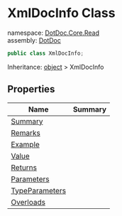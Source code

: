 ﻿# XmlDocInfo Class

namespace: [DotDoc\.Core\.Read](../DotDoc.Core.Read.md)<br />
assembly: [DotDoc](../../DotDoc.md)



```csharp
public class XmlDocInfo;
```

Inheritance: [object](https://docs.microsoft.com/dotnet/api/System.Object) > XmlDocInfo

## Properties

| Name | Summary |
|------|---------|
| [Summary](./XmlDocInfo/Summary.md) |  |
| [Remarks](./XmlDocInfo/Remarks.md) |  |
| [Example](./XmlDocInfo/Example.md) |  |
| [Value](./XmlDocInfo/Value.md) |  |
| [Returns](./XmlDocInfo/Returns.md) |  |
| [Parameters](./XmlDocInfo/Parameters.md) |  |
| [TypeParameters](./XmlDocInfo/TypeParameters.md) |  |
| [Overloads](./XmlDocInfo/Overloads.md) |  |

